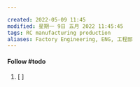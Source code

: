```yaml
---

created: 2022-05-09 11:45
modified: 星期一 9日 五月 2022 11:45:45
tags: RC manufacturing production
aliases: Factory Engineering, ENG, 工程部
---
```




#### Follow #todo 
1. [ ] 